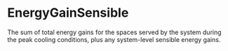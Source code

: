 EnergyGainSensible
==================

The sum of total energy gains for the spaces served by the system during the peak cooling conditions, plus any system-level sensible energy gains.
